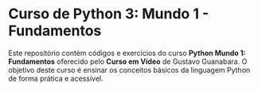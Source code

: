 # Curso de Python 3: Mundo 1 - Fundamentos

Este repositório contém códigos e exercícios do curso **Python Mundo 1: Fundamentos** oferecido pelo **Curso em Vídeo** de Gustavo Guanabara. O objetivo deste curso é ensinar os conceitos básicos da linguagem Python de forma prática e acessível.
